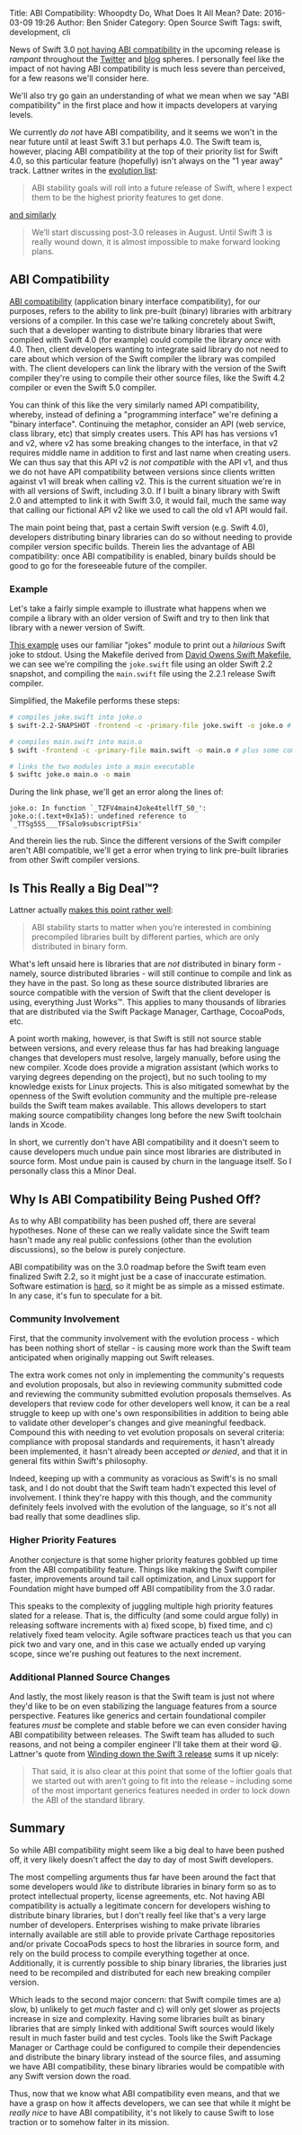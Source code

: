 Title: ABI Compatibility: Whoopdty Do, What Does It All Mean?
Date: 2016-03-09 19:26
Author: Ben Snider
Category: Open Source Swift
Tags: swift, development, cli

News of Swift 3.0 [not having ABI compatibility](http://thread.gmane.org/gmane.comp.lang.swift.evolution/17276) in the upcoming release is *rampant* throughout the [Twitter](https://twitter.com/sandofsky/status/732246903530758144) and [blog](http://ericasadun.com/2016/05/17/more-about-the-swift-abi-postponement-the-laws-of-abi-changes/) spheres. I personally feel like the impact of not having ABI compatibility is much less severe than perceived, for a few reasons we'll consider here.

We'll also try go gain an understanding of what we mean when we say "ABI compatibility" in the first place and how it impacts developers at varying levels.

We currently *do not* have ABI compatibility, and it seems we won't in the near future until at least Swift 3.1 but perhaps 4.0. The Swift team is, however, placing ABI compatibility at the top of their priority list for Swift 4.0, so this particular feature (hopefully) isn't always on the "1 year away" track. Lattner writes in the [evolution list](http://thread.gmane.org/gmane.comp.lang.swift.evolution/17276):

> ABI stability goals will roll into a future release of Swift, where I expect them to be the highest priority features to get done.

[and similarly](http://thread.gmane.org/gmane.comp.lang.swift.evolution/17276/focus=17334)

> We’ll start discussing post-3.0 releases in August.  Until Swift 3 is really wound down, it is almost
impossible to make forward looking plans.

## ABI Compatibility

[ABI compatibility](https://en.wikipedia.org/wiki/Application_binary_interface) (application binary interface compatibility), for our purposes, refers to the ability to link pre-built (binary) libraries with arbitrary versions of a compiler. In this case we're talking concretely about Swift, such that a developer wanting to distribute binary libraries that were compiled with Swift 4.0 (for example) could compile the library *once* with 4.0. Then, client developers wanting to integrate said library do not need to care about which version of the Swift compiler the library was compiled with. The client developers can link the library with the version of the Swift compiler they're using to compile their other source files, like the Swift 4.2 compiler or even the Swift 5.0 compiler.

You can think of this like the very similarly named API compatibility, whereby, instead of defining a "programming interface" we're defining a "binary interface". Continuing the metaphor, consider an API (web service, class library, etc) that simply creates users. This API has has versions v1 and v2, where v2 has some breaking changes to the interface, in that v2 requires middle name in addition to first and last name when creating users. We can thus say that this API v2 is *not compatible* with the API v1, and thus we do not have API compatibility between versions since clients written against v1 will break when calling v2. This is the current situation we're in with all versions of Swift, including 3.0. If I built a binary library with Swift 2.0 and attempted to link it with Swift 3.0, it would fail, much the same way that calling our fictional API v2 like we used to call the old v1 API would fail.

The main point being that, past a certain Swift version (e.g. Swift 4.0), developers distributing binary libraries can do so without needing to provide compiler version specific builds. Therein lies the advantage of ABI compatibility: once ABI compatibility is enabled, binary builds should be good to go for the foreseeable future of the compiler.

### Example

Let's take a fairly simple example to illustrate what happens when we compile a library with an older version of Swift and try to then link that library with a newer version of Swift.

[This example](https://github.com/stupergenius/Bens-Log/tree/master/blog-projects/abi_compat) uses our familiar "jokes" module to print out a *hilarious* Swift joke to stdout. Using the Makefile derived from [David Owens Swift Makefile](http://owensd.io/blog/swift-makefiles---take-2/), we can see we're compiling the `joke.swift` file using an older Swift 2.2 snapshot, and compiling the `main.swift` file using the 2.2.1 release Swift compiler.

Simplified, the Makefile performs these steps:

```bash
# compiles joke.swift into joke.o
$ swift-2.2-SNAPSHOT -frontend -c -primary-file joke.swift -o joke.o # plus some compiler options

# compiles main.swift into main.o
$ swift -frontend -c -primary-file main.swift -o main.o # plus some compiler options

# links the two modules into a main executable
$ swiftc joke.o main.o -o main
```

During the link phase, we'll get an error along the lines of:

```
joke.o: In function `_TZFV4main4Joke4tellfT_S0_':
joke.o:(.text+0x1a5): undefined reference to `_TTSg5SS___TFSalo9subscriptFSix'
```

And therein lies the rub. Since the different versions of the Swift compiler aren't ABI compatible, we'll get a error when trying to link pre-built libraries from other Swift compiler versions.

## Is This Really a Big Deal™?

Lattner actually [makes this point rather well](http://thread.gmane.org/gmane.comp.lang.swift.evolution/17276/focus=17334):

> ABI stability starts to matter when you’re interested in combining precompiled libraries built by
different parties, which are only distributed in binary form.

What's left unsaid here is libraries that are *not* distributed in binary form - namely, source distributed libraries - will still continue to compile and link as they have in the past. So long as these source distributed libraries are source compatible with the version of Swift that the client developer is using, everything Just Works™. This applies to many thousands of libraries that are distributed via the Swift Package Manager, Carthage, CocoaPods, etc.

A point worth making, however, is that Swift is still not source stable between versions, and every release thus far has had breaking language changes that developers must resolve, largely manually, before using the new compiler. Xcode does provide a migration assistant (which works to varying degrees depending on the project), but no such tooling to my knowledge exists for Linux projects. This is also mitigated somewhat by the openness of the Swift evolution community and the multiple pre-release builds the Swift team makes available. This allows developers to start making source compatibility changes long before the new Swift toolchain lands in Xcode.

In short, we currently don't have ABI compatibility and it doesn't seem to cause developers much undue pain since most libraries are distributed in source form. Most undue pain is caused by churn in the language itself. So I personally class this a Minor Deal.

## Why Is ABI Compatibility Being Pushed Off?

As to why ABI compatibility has been pushed off, there are several hypotheses. None of these can we really validate since the Swift team hasn't made any real public confessions (other than the evolution discussions), so the below is purely conjecture.

ABI compatibility was on the 3.0 roadmap before the Swift team even finalized Swift 2.2, so it might just be a case of inaccurate estimation. Software estimation is [hard](https://www.quora.com/Why-are-software-development-task-estimations-regularly-off-by-a-factor-of-2-3/answer/Michael-Wolfe?srid=xD3h), so it might be as simple as a missed estimate. In any case, it's fun to speculate for a bit.

### Community Involvement

First, that the community involvement with the evolution process - which has been nothing short of stellar - is causing more work than the Swift team anticipated when originally mapping out Swift releases.

The extra work comes not only in implementing the community's requests and evolution proposals, but also in reviewing community submitted code and reviewing the community submitted evolution proposals themselves. As developers that review code for other developers well know, it can be a real struggle to keep up with one's own responsibilities in addition to being able to validate other developer's changes and give meaningful feedback. Compound this with needing to vet evolution proposals on several criteria: compliance with proposal standards and requirements, it hasn't already been implemented, it hasn't already been accepted *or denied*, and that it in general fits within Swift's philosophy.

Indeed, keeping up with a community as voracious as Swift's is no small task, and I do not doubt that the Swift team hadn't expected this level of involvement. I think they're happy with this though, and the community definitely feels involved with the evolution of the language, so it's not all bad really that some deadlines slip.

### Higher Priority Features

Another conjecture is that some higher priority features gobbled up time from the ABI compatibility feature. Things like making the Swift compiler faster, improvements around tail call optimization, and Linux support for Foundation might have bumped off ABI compatibility from the 3.0 radar.

This speaks to the complexity of juggling multiple high priority features slated for a release. That is, the difficulty (and some could argue folly) in releasing software increments with a) fixed scope, b) fixed time, and c) relatively fixed team velocity. Agile software practices teach us that you can pick two and vary one, and in this case we actually ended up varying scope, since we're pushing out features to the next increment.

### Additional Planned Source Changes

And lastly, the most likely reason is that the Swift team is just not where they'd like to be on even stabilizing the language features from a source perspective. Features like generics and certain foundational compiler features *must* be complete and stable before we can even consider having ABI compatibility between releases. The Swift team has alluded to such reasons, and not being a compiler engineer I'll take them at their word 😃. Lattner's quote from [Winding down the Swift 3 release](http://thread.gmane.org/gmane.comp.lang.swift.evolution/17276) sums it up nicely:

> That said, it is also clear at this point that some of the loftier goals that we started out with aren’t going to fit into the release – including some of the most important generics features needed in order to lock down the ABI of the standard library.

## Summary

So while ABI compatibility might seem like a big deal to have been pushed off, it very likely doesn't affect the day to day of most Swift developers.

The most compelling arguments thus far have been around the fact that some developers would *like* to distribute libraries in binary form so as to protect intellectual property, license agreements, etc. Not having ABI compatibility is actually a legitimate concern for developers wishing to distribute binary libraries, but I don't really feel like that's a very large number of developers. Enterprises wishing to make private libraries internally available are still able to provide private Carthage repositories and/or private CocoaPods specs to host the libraries in source form, and rely on the build process to compile everything together at once. Additionally, it is currently possible to ship binary libraries, the libraries just need to be recompiled and distributed for each new breaking compiler version.

Which leads to the second major concern: that Swift compile times are a) slow, b) unlikely to get *much* faster and c) will only get slower as projects increase in size and complexity. Having some libraries built as binary libraries that are simply linked with additional Swift sources would likely result in much faster build and test cycles. Tools like the Swift Package Manager or Carthage could be configured to compile their dependencies and distribute the binary library instead of the source files, and assuming we have ABI compatibility, these binary libraries would be compatible with any Swift version down the road.

Thus, now that we know what ABI compatibility even means, and that we have a grasp on how it affects developers, we can see that while it might be *really nice* to have ABI compatibility, it's not likely to cause Swift to lose traction or to somehow falter in its mission.
